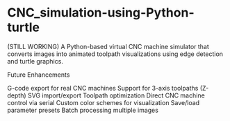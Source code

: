 # CNC_simulation-using-Python-turtle
(STILL WORKING)
A Python-based virtual CNC machine simulator that converts images into animated toolpath visualizations using edge detection and turtle graphics.

Future Enhancements

G-code export for real CNC machines
Support for 3-axis toolpaths (Z-depth)
SVG import/export
Toolpath optimization
Direct CNC machine control via serial
Custom color schemes for visualization
Save/load parameter presets
Batch processing multiple images
